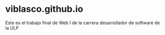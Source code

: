 # viblasco.github.io
Este es el trabajo final de Web I de la carrera desarrollador de software de la ULP
